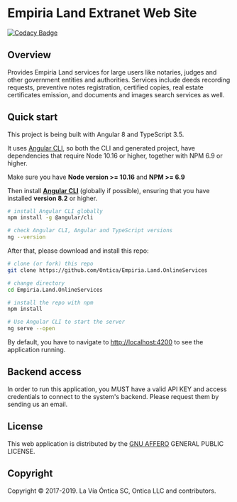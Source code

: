 # Empiria Land Extranet Web Site

[![Codacy Badge](https://api.codacy.com/project/badge/Grade/5d4a7bd36f5b4001bd0d1af439c08cb0)](https://app.codacy.com/app/Ontica/Empiria.Land.Extranet?utm_source=github.com&utm_medium=referral&utm_content=Ontica/Empiria.Land.Extranet&utm_campaign=Badge_Grade_Dashboard)

## Overview

Provides Empiria Land services for large users like notaries, judges and other government entities and authorities. Services include deeds recording requests, preventive notes registration, certified copies, real estate certificates emission, and documents and images search services as well.

## Quick start

This project is being built with Angular 8 and TypeScript 3.5.

It uses [Angular CLI](https://github.com/angular/angular-cli), so both the CLI and generated project, have dependencies that require Node 10.16 or higher, together with NPM 6.9 or higher.

Make sure you have **Node version >= 10.16** and **NPM >= 6.9**

Then install **[Angular CLI](https://github.com/angular/angular-cli)** (globally if possible), ensuring that you have installed **version 8.2** or higher.

```bash
# install Angular CLI globally
npm install -g @angular/cli

# check Angular CLI, Angular and TypeScript versions
ng --version
```

After that, please download and install this repo:

```bash
# clone (or fork) this repo
git clone https://github.com/Ontica/Empiria.Land.OnlineServices

# change directory
cd Empiria.Land.OnlineServices

# install the repo with npm
npm install

# Use Angular CLI to start the server
ng serve --open

```

By default, you have to navigate to [http://localhost:4200](http://localhost:4200) to see the application running.

## Backend access

In order to run this application, you MUST have a valid API KEY and access credentials to connect to the system's backend. Please request them by sending us an email.

## License

This web application is distributed by the [GNU AFFERO](https://github.com/Ontica/Empiria.Land.Extanet/blob/master/LICENSE.txt) GENERAL PUBLIC LICENSE.

## Copyright

Copyright © 2017-2019. La Vía Óntica SC, Ontica LLC and contributors.
